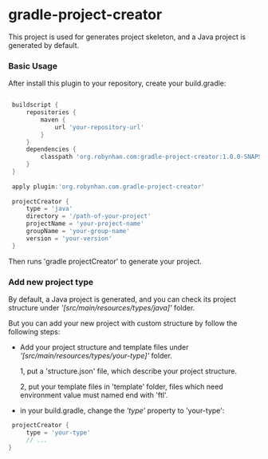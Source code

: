 gradle-project-creator
=====================

This project is used for generates project skeleton, and a Java project is generated by default.

### Basic Usage

After install this plugin to your repository, create your build.gradle:

```groovy

 buildscript {
     repositories {
         maven {
             url 'your-repository-url'
         }
     }
     dependencies {
         classpath 'org.robynhan.com:gradle-project-creator:1.0.0-SNAPSHOT'
     }
 }
 
 apply plugin:'org.robynhan.com.gradle-project-creator'
 
 projectCreator {
     type = 'java'
     directory = '/path-of-your-project'
     projectName = 'your-project-name'
     groupName = 'your-group-name'
     version = 'your-version'
 }

```

Then runs 'gradle projectCreator' to generate your project.

### Add new project type

By default, a Java project is generated, and you can check its project structure under 
*'[src/main/resources/types/java]'* folder.

But you can add your new project with custom structure by follow the following steps:

* Add your project structure and template files under  *'[src/main/resources/types/your-type]'* folder.
    
    1, put a 'structure.json' file, which describe your project structure.
    
    2, put your template files in 'template' folder, files which need environment value must named end with 'ftl'.
    
* in your build.gradle, change the *'type'* property to 'your-type':

```groovy
 projectCreator {
     type = 'your-type'
     // ...
}
```    
